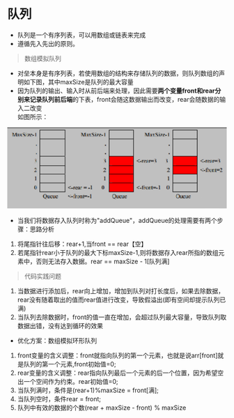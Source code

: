 # 队列
- 队列是一个有序列表，可以用数组或链表来完成
- 遵循先入先出的原则。


> 数组模拟队列

- 对垒本身是有序列表，若使用数组的结构来存储队列的数据，则队列数组的声明如下图，其中maxSize是队列的最大容量
- 因为队列的输出、输入时从前后端来处理，因此需要**两个变量front和rear分别来记录队列前后端**的下表，front会随这数据输出而改变，rear会随数据的输入二改变  
如图所示：

![!\[ArrayToQueue\](/photo/ArrayToQueue.png)](photo/ArrayToQueue.png)

-  当我们将数据存入队列时称为"addQueue"，addQueue的处理需要有两个步骤：思路分析
1. 将尾指针往后移：rear+1,当front == rear【空】
2. 若尾指针rear小于队列的最大下标maxSize-1,则将数据存入rear所指的数组元素中，否则无法存入数据。rear == maxSize - 1[队列满]


> 代码实践问题
1. 当数据进行添加后，rear向上增加，增加到队列对打长度后，如果去除数据，rear没有随着取出的值而rear值进行改变，导致假溢出(即有空间却提示队列已满)
2. 当队列去除数据时，front的值一直在增加，会超过队列最大容量，导致队列取数据出错，没有达到循环的效果

- 优化方案：数组模拟环形队列
1. front变量的含义调整：front就指向队列的第一个元素，也就是说arr[front]就是队列的第一个元素,front初始值=0;
2. rear变量的含义调整：rear指向队列最后一个元素的后一个位置，因为希望空出一个空间作为约束。rear初始值=0;
3. 当队列满时，条件是(rear+1)%maxSize = front[满];
4. 当队列空时，条件rear = front;
5. 队列中有效的数据的个数(rear + maxSize - front) % maxSize

